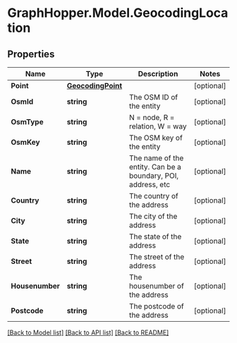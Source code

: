 # GraphHopper.Model.GeocodingLocation
## Properties

Name | Type | Description | Notes
------------ | ------------- | ------------- | -------------
**Point** | [**GeocodingPoint**](GeocodingPoint.md) |  | [optional] 
**OsmId** | **string** | The OSM ID of the entity | [optional] 
**OsmType** | **string** | N &#x3D; node, R &#x3D; relation, W &#x3D; way | [optional] 
**OsmKey** | **string** | The OSM key of the entity | [optional] 
**Name** | **string** | The name of the entity. Can be a boundary, POI, address, etc | [optional] 
**Country** | **string** | The country of the address | [optional] 
**City** | **string** | The city of the address | [optional] 
**State** | **string** | The state of the address | [optional] 
**Street** | **string** | The street of the address | [optional] 
**Housenumber** | **string** | The housenumber of the address | [optional] 
**Postcode** | **string** | The postcode of the address | [optional] 

[[Back to Model list]](../README.md#documentation-for-models) [[Back to API list]](../README.md#documentation-for-api-endpoints) [[Back to README]](../README.md)

